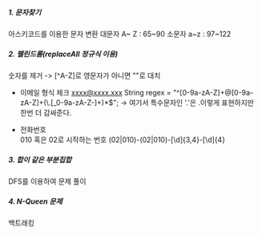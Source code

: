 ##### 1. 문자찾기
아스키코드를 이용한 문자 변환
대문자 A~ Z : 65~90
소문자 a~z : 97~122
##### 2. 팰린드롬(replaceAll 정규식 이용)
숫자를 제거 -> [^A-Z]로 영문자가 아니면 ""로 대치
- 이메일 형식 체크
  xxxx@xxxx.xxx 
  String regex = "^[0-9a-zA-Z]+@[0-9a-zA-Z]+(\\.[_0-9a-zA-Z-]+)*$";
-> 여기서 특수문자인 '.'은 \.이렇게 표현하지만 한번 더 감싸준다.  

- 전화번호   
  010 혹은 02로 시작하는 번호
  (02|010)-(02|010)-[\d]{3,4}-[\d]{4}
  
##### 3. 합이 같은 부분집합
DFS를 이용하여 문제 풀이

##### 4. N-Queen 문제
백트래킹
